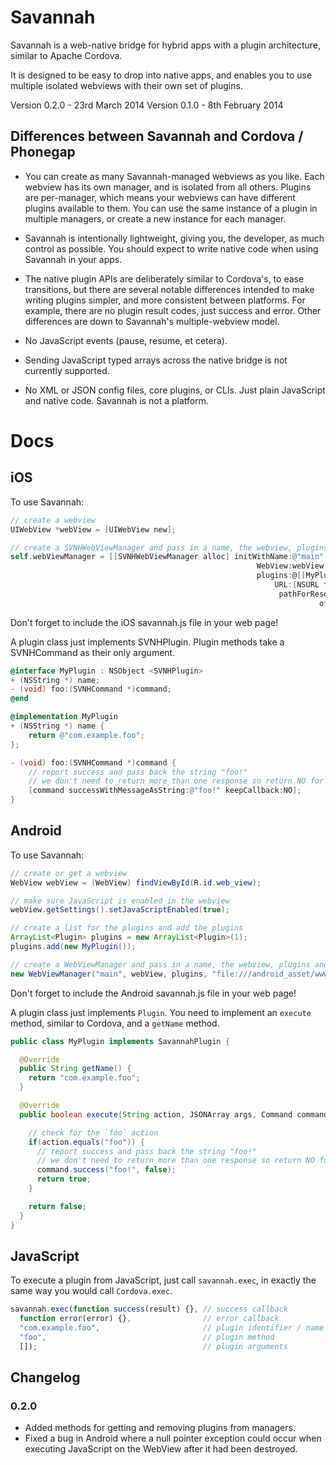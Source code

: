 Savannah
===================

Savannah is a web-native bridge for hybrid apps with a plugin architecture, similar to Apache Cordova.

It is designed to be easy to drop into native apps, and enables you to use multiple isolated webviews with their own set of plugins.

Version 0.2.0 - 23rd March 2014
Version 0.1.0 - 8th February 2014

## Differences between Savannah and Cordova / Phonegap

- You can create as many Savannah-managed webviews as you like. Each webview has its own manager, and is isolated from all others. Plugins are per-manager, which means your webviews can have different plugins available to them. You can use the same instance of a plugin in multiple managers, or create a new instance for each manager.

- Savannah is intentionally lightweight, giving you, the developer, as much control as possible. You should expect to write native code when using Savannah in your apps.

- The native plugin APIs are deliberately similar to Cordova's, to ease transitions, but there are several notable differences intended to make writing plugins simpler, and more consistent between platforms. For example, there are no plugin result codes, just success and error. Other differences are down to Savannah's multiple-webview model.

- No JavaScript events (pause, resume, et cetera).

- Sending JavaScript typed arrays across the native bridge is not currently supported.

- No XML or JSON config files, core plugins, or CLIs. Just plain JavaScript and native code. Savannah is not a platform.

Docs
===================

## iOS

To use Savannah:

```Objective-C
// create a webview
UIWebView *webView = [UIWebView new];

// create a SVNHWebViewManager and pass in a name, the webview, plugins and the url to load into the webview
self.webViewManager = [[SVNHWebViewManager alloc] initWithName:@"main"
                                                       WebView:webView
                                                       plugins:@[[MyPlugin new]]
                                                           URL:[NSURL fileURLWithPath:[[NSBundle mainBundle]
                                                            pathForResource:@"www/index"
                                                                     ofType:@"html"]]];
```

Don't forget to include the iOS savannah.js file in your web page!


A plugin class just implements SVNHPlugin. Plugin methods take a SVNHCommand as their only argument.

```Objective-C
@interface MyPlugin : NSObject <SVNHPlugin>
+ (NSString *) name;
- (void) foo:(SVNHCommand *)command;
@end
```

```Objective-C
@implementation MyPlugin
+ (NSString *) name {
    return @"com.example.foo";
};

- (void) foo:(SVNHCommand *)command {
    // report success and pass back the string "foo!"
    // we don't need to return more than one response so return NO for keepCallback
    [command successWithMessageAsString:@"foo!" keepCallback:NO];
}
```


## Android

To use Savannah:

```Java
// create or get a webview
WebView webView = (WebView) findViewById(R.id.web_view);

// make sure JavaScript is enabled in the webview
webView.getSettings().setJavaScriptEnabled(true);

// create a list for the plugins and add the plugins
ArrayList<Plugin> plugins = new ArrayList<Plugin>(1);
plugins.add(new MyPlugin());

// create a WebViewManager and pass in a name, the webview, plugins and the url to load into the webview
new WebViewManager("main", webView, plugins, "file:///android_asset/www/index.html");

```

Don't forget to include the Android savannah.js file in your web page!

A plugin class just implements `Plugin`. You need to implement an `execute` method, similar to Cordova, and a `getName` method.

```Java
public class MyPlugin implements SavannahPlugin {

  @Override
  public String getName() {
    return "com.example.foo";
  }

  @Override
  public boolean execute(String action, JSONArray args, Command command) {

    // check for the `foo` action
    if(action.equals("foo")) {
      // report success and pass back the string "foo!"
      // we don't need to return more than one response so return NO for keepCallback
      command.success("foo!", false);
      return true;
    }

    return false;
  }
}
```


## JavaScript

To execute a plugin from JavaScript, just call `savannah.exec`, in exactly the same way you would call `Cordova.exec`.

```JavaScript
savannah.exec(function success(result) {}, // success callback
  function error(error) {},                // error callback
  "com.example.foo",                       // plugin identifier / name
  "foo",                                   // plugin method
  []);                                     // plugin arguments
```


## Changelog
### 0.2.0
- Added methods for getting and removing plugins from managers.
- Fixed a bug in Android where a null pointer exception could occur when executing JavaScript on the WebView after it had been destroyed.